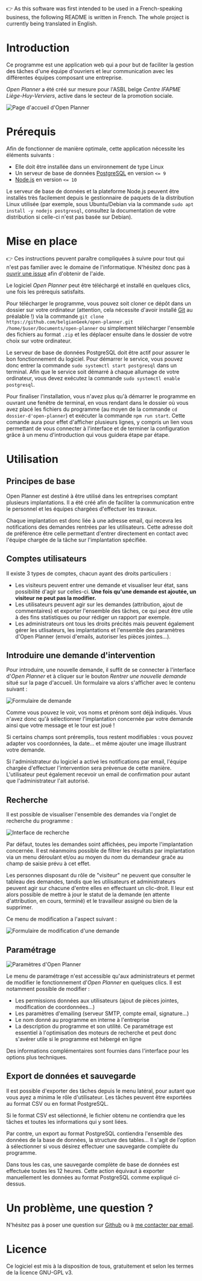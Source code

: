 :point_right: As this software was first intended to be used in a French-speaking business, the following README is written in French. The whole project is currently being translated in English.

# Introduction

Ce programme est une application web qui a pour but de faciliter la gestion des tâches d'une équipe d'ouvriers et leur communication avec les différentes équipes composant une entreprise.

_Open Planner_ a été créé sur mesure pour l'ASBL belge _Centre IFAPME Liège-Huy-Verviers_, active dans le secteur de la promotion sociale.

![Page d'accueil d'_Open Planner_](https://raw.githubusercontent.com/belgianGeek/open-planner/backend-dev/screenshots/home.png)

# Prérequis

Afin de fonctionner de manière optimale, cette application nécessite les éléments suivants :

- Elle doit être installée dans un environnement de type Linux
- Un serveur de base de données [PostgreSQL](https://www.postgresql.org) en version `<= 9`
- [Node.js](https://nodejs.org) en version `<= 10`

Le serveur de base de données et la plateforme Node.js peuvent être installés très facilement depuis le gestionnaire de paquets de la distribution Linux utilisée (par exemple, sous Ubuntu/Debian via la commande `sudo apt install -y nodejs postgresql`, consultez la documentation de votre distribution si celle-ci n'est pas basée sur Debian).

# Mise en place

:point_right: Ces instructions peuvent paraître compliquées à suivre pour tout qui n'est pas familier avec le domaine de l'informatique. N'hésitez donc pas à [ouvrir une issue](https://github.com/belgianGeek/open-planner/issues/new) afin d'obtenir de l'aide.

Le logiciel _Open Planner_ peut être téléchargé et installé en quelques clics, une fois les prérequis satisfaits.

Pour télécharger le programme, vous pouvez soit cloner ce dépôt dans un dossier sur votre ordinateur (attention, cela nécessite d'avoir installé [Git](https://git-scm.com/) au préalable !) via la commande `git clone https://github.com/belgianGeek/open-planner.git /home/$user/Documents/open-planner` ou simplement télécharger l'ensemble des fichiers au format `.zip` et les déplacer ensuite dans le dossier de votre choix sur votre ordinateur.

Le serveur de base de données PostgreSQL doit être actif pour assurer le bon fonctionnement du logiciel. Pour démarrer le service, vous pouvez donc entrer la commande `sudo systemctl start postgresql` dans un terminal. Afin que le service soit démarré à chaque allumage de votre ordinateur, vous devez exécutez la commande `sudo systemctl enable postgresql`.

Pour finaliser l'installation, vous n'avez plus qu'à démarrer le programme en ouvrant une fenêtre de terminal, en vous rendant dans le dossier où vous avez placé les fichiers du programme (au moyen de la commande `cd dossier-d'open-planner`) et exécuter la commande `npm run start`. Cette comande aura pour effet d'afficher plusieurs lignes, y compris un lien vous permettant de vous connecter à l'interface et de terminer la configuration grâce à un menu d'introduction qui vous guidera étape par étape.

# Utilisation

## Principes de base

Open Planner est destiné à être utilisé dans les entreprises comptant plusieurs implantations. Il a été créé afin de faciliter la communication entre le personnel et les équipes chargées d'effectuer les travaux.

Chaque implantation est donc liée à une adresse email, qui recevra les notifications des demandes rentrées par les utilisateurs. Cette adresse doit de préférence être celle permettant d'entrer directement en contact avec l'équipe chargée de la tâche sur l'implantation spécifiée.

## Comptes utilisateurs

Il existe 3 types de comptes, chacun ayant des droits particuliers :

- Les visiteurs peuvent entrer une demande et visualiser leur état, sans possibilité d'agir sur celles-ci. **Une fois qu'une demande est ajoutée, un visiteur ne peut pas la modifier.**
- Les utilisateurs peuvent agir sur les demandes (attribution, ajout de commentaires) et exporter l'ensemble des tâches, ce qui peut être utile à des fins statistiques ou pour rédiger un rapport par exemple.
- Les administrateurs ont tous les droits précités mais peuvent également gérer les utlisateurs, les implantations et l'ensemble des paramètres d'Open Planner (envoi d'emails, autoriser les pièces jointes...).

## Introduire une demande d'intervention

Pour introduire, une nouvelle demande, il suffit de se connecter à l'interface d'_Open Planner_ et à cliquer sur le bouton _Rentrer une nouvelle demande_ situé sur la page d'accueil. Un formulaire va alors s'afficher avec le contenu suivant :

![Formulaire de demande](screenshots/in-request.png)

Comme vous pouvez le voir, vos noms et prénom sont déjà indiqués. Vous n'avez donc qu'à sélectionner l'implantation concernée par votre demande ainsi que votre message et le tour est joué !

Si certains champs sont préremplis, tous restent modifiables : vous pouvez adapter vos coordonnées, la date... et même ajouter une image illustrant votre demande.

Si l'administrateur du logiciel a activé les notifications par email, l'équipe chargée d'effectuer l'intervention sera prévenue de cette manière. L'utilisateur peut également recevoir un email de confirmation pour autant que l'administrateur l'ait autorisé.

## Recherche

Il est possible de visualiser l'ensemble des demandes via l'onglet de recherche du programme :

![Interface de recherche](screenshots/search.png)

Par défaut, toutes les demandes soint affichées, peu importe l'implantation concernée. Il est néanmoins possible de filtrer les résultats par implantation via un menu déroulant et/ou au moyen du nom du demandeur graĉe au champ de saisie prévu à cet effet.

Les personnes disposant du rôle de "visiteur" ne peuvent que consulter le tableau des demandes, tandis que les utilisateurs et administrateurs peuvent agir sur chacune d'entre elles en effectuant un clic-droit. Il leur est alors possible de mettre à jour le statut de la demande (en attente d'attribution, en cours, terminé) et le travailleur assigné ou bien de la supprimer.

Ce menu de modification a l'aspect suivant :

![Formulaire de modification d'une demande](screenshots/request-modification.png)

## Paramétrage

![Paramètres d'Open Planner](screenshots/settings.png)

Le menu de paramétrage n'est accessible qu'aux administrateurs et permet de modifier le fonctionnement d'_Open Planner_ en quelques clics. Il est notamment possible de modifier :

- Les permissions données aux utilisateurs (ajout de pièces jointes, modification de coordonnées...)
- Les paramètres d'emailing (serveur SMTP, compte email, signature...)
- Le nom donné au programme en interne à l'entreprise
- La description du programme et son utilité. Ce paramétrage est essentiel à l'optimisation des moteurs de recherche et peut donc s'avérer utile si le programme est hébergé en ligne

Des informations complémentaires sont fournies dans l'interface pour les options plus techniques.

## Export de données et sauvegarde

Il est possible d'exporter des tâches depuis le menu latéral, pour autant que vous ayez a minima le rôle d'utilisateur. Les tâches peuvent être exportées au format CSV ou en format PostgreSQL.

Si le format CSV est sélectionné, le fichier obtenu ne contiendra que les tâches et toutes les informations qui y sont liées.

Par contre, un export au format PostgreSQL contiendra l'ensemble des données de la base de données, la structure des tables... Il s'agit de l'option à sélectionner si vous désirez effectuer une sauvegarde complète du programme.

Dans tous les cas, une sauvegarde complète de base de données est effectuée toutes les 12 heures. Cette action équivaut à exporter manuellement les données au format PostgreSQL comme expliqué ci-dessus.

# Un problème, une question ?

N'hésitez pas à poser une question sur [Github](https://github.com/belgianGeek/open-planner/issues/new) ou à [me contacter par email](mailto:max@maxvdw.ovh).

# Licence

Ce logiciel est mis à la disposition de tous, gratuitement et selon les termes de la licence GNU-GPL v3.
